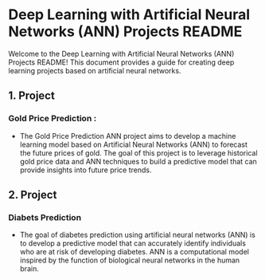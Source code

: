 # Deep Learning with Artificial Neural Networks (ANN) Projects README
Welcome to the Deep Learning with Artificial Neural Networks (ANN) Projects README! This document provides a guide for creating deep learning projects based on artificial neural networks.

## 1. Project
### Gold Price Prediction :
- The Gold Price Prediction ANN project aims to develop a machine learning model based on Artificial Neural Networks (ANN) to forecast the future prices of gold. The goal of this project is to leverage historical gold price data and ANN techniques to build a predictive model that can provide insights into future price trends.

## 2. Project 
### Diabets Prediction
- The goal of diabetes prediction using artificial neural networks (ANN) is to develop a predictive model that can accurately identify individuals who are at risk of developing diabetes. ANN is a computational model inspired by the function of biological neural networks in the human brain.


